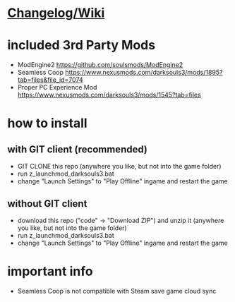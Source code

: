 # [Changelog/Wiki](https://docs.google.com/spreadsheets/d/1cLGpEeVsGHx00jae8_SdM3i4xDDLz1BxHn5Na09YOF0/edit?usp=sharing)

# included 3rd Party Mods

- ModEngine2 https://github.com/soulsmods/ModEngine2
- Seamless Coop https://www.nexusmods.com/darksouls3/mods/1895?tab=files&file_id=7074
- Proper PC Experience Mod https://www.nexusmods.com/darksouls3/mods/1545?tab=files

# how to install

## with GIT client (recommended)

- GIT CLONE this repo (anywhere you like, but not into the game folder)
- run z_launchmod_darksouls3.bat
- change "Launch Settings" to "Play Offline" ingame and restart the game

## without GIT client

- download this repo ("code" -> "Download ZIP") and unzip it (anywhere you like, but not into the game folder)
- run z_launchmod_darksouls3.bat
- change "Launch Settings" to "Play Offline" ingame and restart the game

# important info

- Seamless Coop is not compatible with Steam save game cloud sync
